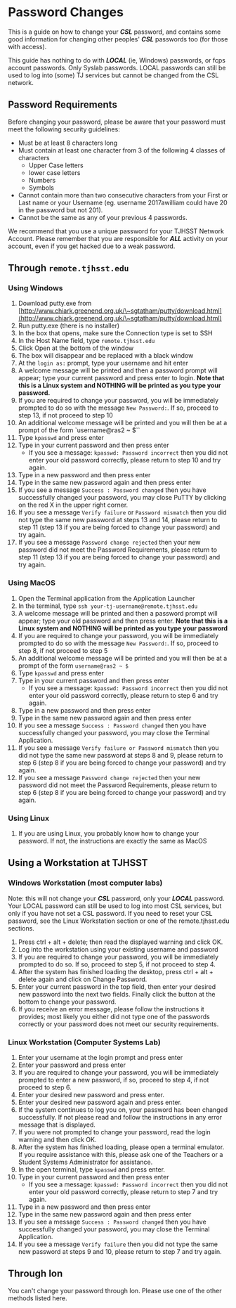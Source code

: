 # Password Changes

This is a guide on how to change your _**CSL**_ password, and contains some good information for changing other peoples' _**CSL**_ passwords too (for those with access).

This guide has nothing to do with _**LOCAL**_ (ie, Windows) passwords, or fcps account passwords. Only Syslab passwords. LOCAL passwords can still be used to log into (some) TJ services but cannot be changed from the CSL network.

## Password Requirements

Before changing your password, please be aware that your password must meet the following security guidelines:

* Must be at least 8 characters long
* Must contain at least one character from 3 of the following 4 classes of characters
  * Upper Case letters
  * lower case letters
  * Numbers
  * Symbols
* Cannot contain more than two consecutive characters from your First or Last name or your Username (eg. username 2017awilliam could have 20 in the password but not 201).
* Cannot be the same as any of your previous 4 passwords.

We recommend that you use a unique password for your TJHSST Network Account. Please remember that you are responsible for _**ALL**_ activity on your account, even if you get hacked due to a weak password.

## Through `remote.tjhsst.edu`

### Using Windows

1. Download putty.exe from [http://www.chiark.greenend.org.uk/\~sgtatham/putty/download.html](http://www.chiark.greenend.org.uk/\~sgtatham/putty/download.html)
2. Run putty.exe (there is no installer)
3. In the box that opens, make sure the Connection type is set to SSH
4. In the Host Name field, type `remote.tjhsst.edu`
5. Click Open at the bottom of the window
6. The box will disappear and be replaced with a black window
7. At the `login as:` prompt, type your username and hit enter
8. A welcome message will be printed and then a password prompt will appear; type your current password and press enter to login. **Note that this is a Linux system and NOTHING will be printed as you type your password.**
9. If you are required to change your password, you will be immediately prompted to do so with the message `New Password:`. If so, proceed to step 13, if not proceed to step 10
10. An additional welcome message will be printed and you will then be at a prompt of the form \`username@ras2 \~ $\`\`
11. Type `kpasswd` and press enter
12. Type in your current password and then press enter
    * If you see a message: `kpasswd: Password incorrect` then you did not enter your old password correctly, please return to step 10 and try again.
13. Type in a new password and then press enter
14. Type in the same new password again and then press enter
15. If you see a message `Success : Password changed` then you have successfully changed your password, you may close PuTTY by clicking on the red X in the upper right corner.
16. If you see a message `Verify failure` or `Password mismatch` then you did not type the same new password at steps 13 and 14, please return to step 11 (step 13 if you are being forced to change your password) and try again.
17. If you see a message `Password change rejected` then your new password did not meet the Password Requirements, please return to step 11 (step 13 if you are being forced to change your password) and try again.

### Using MacOS

1. Open the Terminal application from the Application Launcher
2. In the terminal, type `ssh your-tj-username@remote.tjhsst.edu`
3. A welcome message will be printed and then a password prompt will appear; type your old password and then press enter. **Note that this is a Linux system and NOTHING will be printed as you type your password**
4. If you are required to change your password, you will be immediately prompted to do so with the message `New Password:`. If so, proceed to step 8, if not proceed to step 5
5. An additional welcome message will be printed and you will then be at a prompt of the form `username@ras2 ~ $`
6. Type `kpasswd` and press enter
7. Type in your current password and then press enter
   * If you see a message: `kpasswd: Password incorrect` then you did not enter your old password correctly, please return to step 6 and try again.
8. Type in a new password and then press enter
9. Type in the same new password again and then press enter
10. If you see a message `Success : Password changed` then you have successfully changed your password, you may close the Terminal Application.
11. If you see a message `Verify failure or Password mismatch` then you did not type the same new password at steps 8 and 9, please return to step 6 (step 8 if you are being forced to change your password) and try again.
12. If you see a message `Password change rejected` then your new password did not meet the Password Requirements, please return to step 6 (step 8 if you are being forced to change your password) and try again.

### Using Linux

1. If you are using Linux, you probably know how to change your password. If not, the instructions are exactly the same as MacOS

## Using a Workstation at TJHSST

### Windows Workstation (most computer labs)

Note: this will not change your _**CSL**_ password, only your _**LOCAL**_ password. Your LOCAL password can still be used to log into most CSL services, but only if you have not set a CSL password. If you need to reset your CSL password, see the Linux Workstation section or one of the remote.tjhsst.edu sections.

1. Press ctrl + alt + delete; then read the displayed warning and click OK.
2. Log into the workstation using your existing username and password
3. If you are required to change your password, you will be immediately prompted to do so. If so, proceed to step 5, if not proceed to step 4.
4. After the system has finished loading the desktop, press ctrl + alt + delete again and click on Change Password.
5. Enter your current password in the top field, then enter your desired new password into the next two fields. Finally click the button at the bottom to change your password.
6. If you receive an error message, please follow the instructions it provides; most likely you either did not type one of the passwords correctly or your password does not meet our security requirements.

### Linux Workstation (Computer Systems Lab)

1. Enter your username at the login prompt and press enter
2. Enter your password and press enter
3. If you are required to change your password, you will be immediately prompted to enter a new password, if so, proceed to step 4, if not proceed to step 6.
4. Enter your desired new password and press enter.
5. Enter your desired new password again and press enter.
6. If the system continues to log you on, your password has been changed successfully. If not please read and follow the instructions in any error message that is displayed.
7. If you were not prompted to change your password, read the login warning and then click OK.
8. After the system has finished loading, please open a terminal emulator. If you require assistance with this, please ask one of the Teachers or a Student Systems Administrator for assistance.
9. In the open terminal, type `kpasswd` and press enter.
10. Type in your current password and then press enter
    * If you see a message: `kpasswd: Password incorrect` then you did not enter your old password correctly, please return to step 7 and try again.
11. Type in a new password and then press enter
12. Type in the same new password again and then press enter
13. If you see a message `Success : Password changed` then you have successfully changed your password, you may close the Terminal Application.
14. If you see a message `Verify failure` then you did not type the same new password at steps 9 and 10, please return to step 7 and try again.

## Through Ion

You can't change your password through Ion. Please use one of the other methods listed here.
